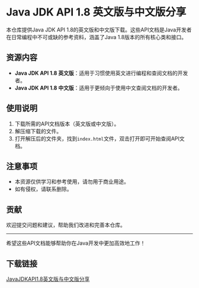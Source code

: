 # Java JDK API 1.8 英文版与中文版分享

本仓库提供Java JDK API 1.8的英文版和中文版下载。这些API文档是Java开发者在日常编程中不可或缺的参考资料，涵盖了Java 1.8版本的所有核心类和接口。

## 资源内容

- **Java JDK API 1.8 英文版**：适用于习惯使用英文进行编程和查阅文档的开发者。
- **Java JDK API 1.8 中文版**：适用于更倾向于使用中文查阅文档的开发者。

## 使用说明

1. 下载所需的API文档版本（英文版或中文版）。
2. 解压缩下载的文件。
3. 打开解压后的文件夹，找到`index.html`文件，双击打开即可开始查阅API文档。

## 注意事项

- 本资源仅供学习和参考使用，请勿用于商业用途。
- 如有侵权，请联系删除。

## 贡献

欢迎提交问题和建议，帮助我们改进和完善本仓库。

---

希望这些API文档能够帮助你在Java开发中更加高效地工作！

## 下载链接

[JavaJDKAPI1.8英文版与中文版分享](https://pan.quark.cn/s/a38aa5f0f26c)